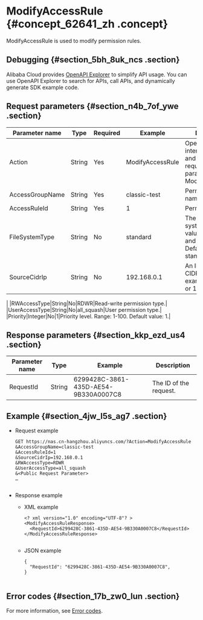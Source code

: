 # ModifyAccessRule {#concept_62641_zh .concept}

ModifyAccessRule is used to modify permission rules.

## Debugging {#section_5bh_8uk_ncs .section}

Alibaba Cloud provides [OpenAPI Explorer](https://api.aliyun.com/#product=NAS&api=DescribeMountTargets) to simplify API usage. You can use OpenAPI Explorer to search for APIs, call APIs, and dynamically generate SDK example code.

## Request parameters {#section_n4b_7of_ywe .section}

|Parameter name|Type|Required|Example|Description|
|--------------|----|--------|-------|-----------|
|Action|String|Yes|ModifyAccessRule|Operation interface name and system required parameter. Value: ModifyAccessRule.|
|AccessGroupName|String|Yes|classic-test|Permission group name.|
|AccessRuleId|String|Yes|1|Permission rule ID.|
|FileSystemType|String|No|standard|The type of the file system. Valid values: standard and extreme. Default value: standard.|
|SourceCidrIp|String|No|192.168.0.1| An IP address or a CIDR notation. For example, 12.1.1.1 or 13.1.1.1/25.

 |
|RWAccessType|String|No|RDWR|Read-write permission type.|
|UserAccessType|String|No|all\_squash|User permission type.|
|Priority|Integer|No|1|Priority level. Range: 1-100. Default value: 1.|

## Response parameters {#section_kkp_ezd_us4 .section}

|Parameter name|Type|Example|Description|
|--------------|----|-------|-----------|
|RequestId|String|6299428C-3861-435D-AE54-9B330A0007C8|The ID of the request.|

## Example {#section_4jw_l5s_ag7 .section}

-   Request example

    ``` {#codeblock_4m0_qwr_uqe .language-shell}
    GET https://nas.cn-hangzhou.aliyuncs.com/?Action=ModifyAccessRule
    &AccessGroupName=classic-test
    &AccessRuleId=1
    &SourceCidrIp=192.168.0.1
    &RWAccessType=RDWR
    &UserAccessType=all_squash
    &<Public Request Parameter>
    …
    					
    ```

-   Response example
    -   XML example

        ``` {#codeblock_4ah_4df_o57 .language-xml}
        <? xml version="1.0" encoding="UTF-8"? >
        <ModifyAccessRuleResponse>
          <RequestId>6299428C-3861-435D-AE54-9B330A0007C8</RequestId>
        </ModifyAccessRuleResponse>
        							
        ```

    -   JSON example

        ``` {#codeblock_21w_6gi_916 .language-json}
        {
          "RequestId": "6299428C-3861-435D-AE54-9B330A0007C8",
        }
        							
        ```


## Error codes {#section_17b_zw0_lun .section}

For more information, see [Error codes](https://error-center.alibabacloud.com/status/product/NAS).

